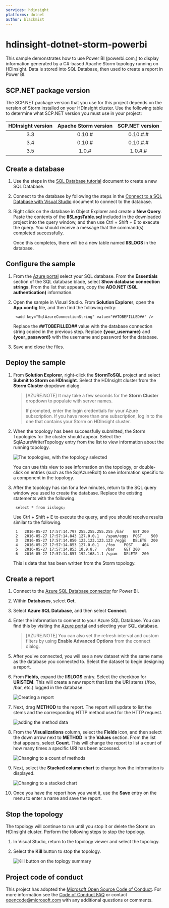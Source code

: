 ```yaml
---
services: hdinsight
platforms: dotnet
author: blackmist
---
```


# hdinsight-dotnet-storm-powerbi
This sample demonstrates how to use Power BI (powerbi.com,) to display information generated by a C#-based Apache Storm topology running on HDInsight. Data is stored into SQL Database, then used to create a report in Power BI.

## SCP.NET package version

The SCP.NET package version that you use for this project depends on the version of Storm installed on your HDInsight cluster. Use the following table to determine what SCP.NET version you must use in your project:

| HDInsight version | Apache Storm version | SCP.NET version |
|:-----------------:|:--------------------:|:---------------:|
| 3.3 | 0.10.# | 0.10.#.# |
| 3.4 | 0.10.# | 0.10.#.# |
| 3.5 | 1.0.# | 1.0.#.# |

## Create a database

1. Use the steps in the [SQL Database tutorial](https://azure.microsoft.com/documentation/articles/sql-database-get-started/) document to create a new SQL Database.

2. Connect to the database by following the steps in the [Connect to a SQL Database with Visual Studio](https://azure.microsoft.com/documentation/articles/sql-database-connect-query/) document to connect to the database.

4. Right click on the database in Object Explorer and create a __New Query__. Paste the contents of the __IISLogsTable.sql__ included in the downloaded project into the query window, and then use Ctrl + Shift + E to execute the query. You should receive a message that the command(s) completed successfully.

    Once this completes, there will be a new table named __IISLOGS__ in the database.

## Configure the sample

1. From the [Azure portal](https://portal.azure.com,) select your SQL database. From the __Essentials__ section of the SQL database blade, select __Show database connection strings__. From the list that appears, copy the __ADO.NET (SQL authentication)__ information.

1. Open the sample in Visual Studio. From **Solution Explorer**, open the **App.config** file, and then find the following entry:

        <add key="SqlAzureConnectionString" value="##TOBEFILLED##" />
    
    Replace the __##TOBEFILLED##__ value with the database connection string copied in the previous step. Replace __{your\_username}__ and __{your\_password}__ with the username and password for the database.

2. Save and close the files.

## Deploy the sample

1. From **Solution Explorer**, right-click the **StormToSQL** project and select **Submit to Storm on HDInsight**. Select the HDInsight cluster from the **Storm Cluster** dropdown dialog.

    > [AZURE.NOTE] It may take a few seconds for the **Storm Cluster** dropdown to populate with server names.
    >
    > If prompted, enter the login credentials for your Azure subscription. If you have more than one subscription, log in to the one that contains your Storm on HDInsight cluster.

2. When the topology has been successfully submitted, the Storm Topologies for the cluster should appear. Select the SqlAzureWriterTopology entry from the list to view information about the running topology.

    ![The topologies, with the topology selected](./media/topologyview.png)

    You can use this view to see information on the topology, or double-click on entries (such as the SqlAzureBolt) to see information specific to a component in the topology.

3. After the topology has ran for a few minutes, return to the SQL query window you used to create the database. Replace the existing statements with the following.

        select * from iislogs;
    
    Use Ctrl + Shift + E to execute the query, and you should receive results similar to the following.
    
        1	2016-05-27 17:57:14.797	255.255.255.255	/bar	GET	200
        2	2016-05-27 17:57:14.843	127.0.0.1	/spam/eggs	POST	500
        3	2016-05-27 17:57:14.850	123.123.123.123	/eggs	DELETE	200
        4	2016-05-27 17:57:14.853	127.0.0.1	/foo	POST	404
        5	2016-05-27 17:57:14.853	10.9.8.7	/bar	GET	200
        6	2016-05-27 17:57:14.857	192.168.1.1	/spam	DELETE	200

    This is data that has been written from the Storm topology.

## Create a report

1. Connect to the [Azure SQL Database connector](https://app.powerbi.com/getdata/bigdata/azure-sql-database-with-live-connect) for Power BI.

2. Within __Databases__, select __Get__.

3. Select __Azure SQL Database__, and then select __Connect__.

4. Enter the information to connect to your Azure SQL Database. You can find this by visiting the [Azure portal](https://portal.azure.com) and selecting your SQL database.

    > [AZURE.NOTE] You can also set the refresh interval and custom filters by using __Enable Advanced Options__ from the connect dialog.

5. After you've connected, you will see a new dataset with the same name as the database you connected to. Select the dataset to begin designing a report.

3. From __Fields__, expand the __IISLOGS__ entry. Select the checkbox for __URISTEM__. This will create a new report that lists the URI stems (/foo, /bar, etc.) logged in the database.

    ![Creating a report](./media/createreport.png)

5. Next, drag __METHOD__ to the report. The report will update to list the stems and the corresponding HTTP method used for the HTTP request.

    ![adding the method data](./media/uristemandmethod.png)

4. From the __Visualizations__ column, select the __Fields__ icon, and then select the down arrow next to __METHOD__ in the __Values__ section. From the list that appears, select __Count__. This will change the report to list a count of how many times a specific URI has been accessed.

    ![Changing to a count of methods](./media/count.png)

6. Next, select the __Stacked column chart__ to change how the information is displayed.

    ![Changing to a stacked chart](./media/stackedcolumn.png)

7. Once you have the report how you want it, use the __Save__ entry on the menu to enter a name and save the report.

## Stop the topology

The topology will continue to run until you stop it or delete the Storm on HDInsight cluster. Perform the following steps to stop the topology.

1. In Visual Studio, return to the topology viewer and select the topology.

2. Select the **Kill** button to stop the topology.

    ![Kill button on the toplogy summary](./media/killtopology.png)

## Project code of conduct

This project has adopted the [Microsoft Open Source Code of Conduct](https://opensource.microsoft.com/codeofconduct/). For more information see the [Code of Conduct FAQ](https://opensource.microsoft.com/codeofconduct/faq/) or contact [opencode@microsoft.com](mailto:opencode@microsoft.com) with any additional questions or comments.